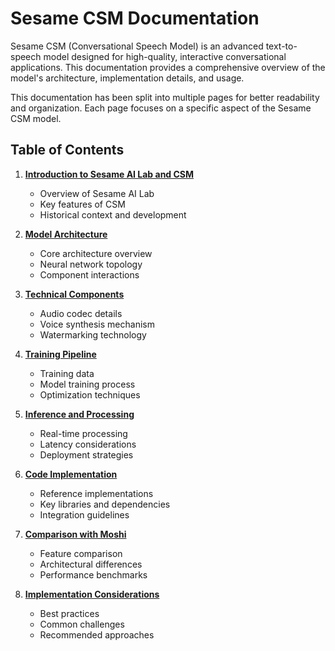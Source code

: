 # Sesame CSM Documentation

Sesame CSM (Conversational Speech Model) is an advanced text-to-speech model designed for high-quality, interactive conversational applications. This documentation provides a comprehensive overview of the model's architecture, implementation details, and usage.

This documentation has been split into multiple pages for better readability and organization. Each page focuses on a specific aspect of the Sesame CSM model.

## Table of Contents

1. **[Introduction to Sesame AI Lab and CSM](introduction.md)**
   - Overview of Sesame AI Lab
   - Key features of CSM
   - Historical context and development

2. **[Model Architecture](architecture.md)**
   - Core architecture overview
   - Neural network topology
   - Component interactions

3. **[Technical Components](components.md)**
   - Audio codec details
   - Voice synthesis mechanism
   - Watermarking technology

4. **[Training Pipeline](training.md)**
   - Training data
   - Model training process
   - Optimization techniques

5. **[Inference and Processing](inference.md)**
   - Real-time processing
   - Latency considerations
   - Deployment strategies

6. **[Code Implementation](implementation.md)**
   - Reference implementations
   - Key libraries and dependencies
   - Integration guidelines

7. **[Comparison with Moshi](comparison.md)**
   - Feature comparison
   - Architectural differences
   - Performance benchmarks

8. **[Implementation Considerations](considerations.md)**
   - Best practices
   - Common challenges
   - Recommended approaches